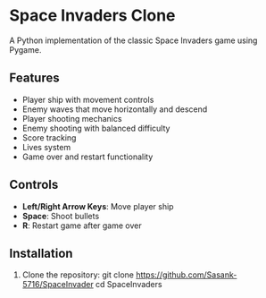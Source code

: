 # Space Invaders Clone

A Python implementation of the classic Space Invaders game using Pygame.

## Features
- Player ship with movement controls
- Enemy waves that move horizontally and descend
- Player shooting mechanics
- Enemy shooting with balanced difficulty
- Score tracking
- Lives system
- Game over and restart functionality

## Controls
- **Left/Right Arrow Keys**: Move player ship
- **Space**: Shoot bullets
- **R**: Restart game after game over

## Installation
1. Clone the repository:
   git clone https://github.com/Sasank-5716/SpaceInvader
   cd SpaceInvaders
